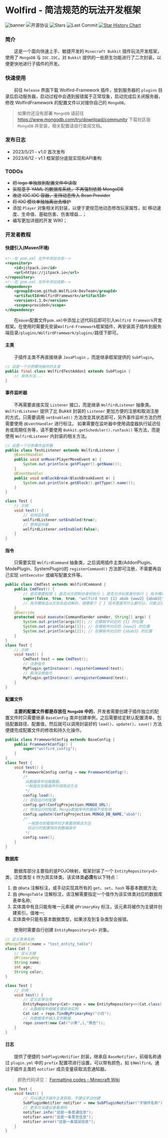 # Wolfird - 简洁规范的玩法开发框架

![banner](https://img1.imgtp.com/2023/05/20/ufE0q6Q8.png)
![开源协议](https://img.shields.io/github/license/WolfLink-DevTeam/WolfirdFramework?style=for-the-badge)
![Stars](https://img.shields.io/github/stars/WolfLink-DevTeam/WolfirdFramework?style=for-the-badge)
![Last Commit](https://img.shields.io/github/last-commit/WolfLink-DevTeam/WolfirdFramework?style=for-the-badge)
[![Star History Chart](https://api.star-history.com/svg?repos=WolfLink-DevTeam/WolfirdFramework&type=Date)](https://star-history.com/#WolfLink-DevTeam/WolfirdFramework&Date)

### 简介

&emsp;&emsp;这是一个面向快速上手、敏捷开发的 `Minecraft Bukkit` 插件玩法开发框架，使用了 `MongoDB` 与 `IOC.IOC`，对 `Bukkit` 提供的一些原生功能进行了二次封装，以便更快地进行子插件的开发。

### 快速使用

&emsp;&emsp;前往 `Release` 界面下载 Wolfird-Framework 插件，放到服务器的 `plugins` 目录后启动服务器，启动过程中会遇到报错属于正常现象，启动完成后关闭服务器，修改 WolfirdFramework 的配置文件以对接你自己的 `MongoDB`。

> 如果你还没有部署 `MongoDB` 请前往
> https://www.mongodb.com/try/download/community
> 下载社区版 `MongoDB` 并安装，相关配置请自行查阅文档。

### 发布日志

- 2023/5/21 - v1.0 首次发布
- 2023/6/12 - v1.1 框架部分底层实现和API重构

### TODOs

- ~~把 logo 单独放到配置文件中读取~~
- ~~实现基于 YAML 的数据库系统，不再强制依赖 MongoDB~~
- ~~改进 IOC.IOC 容器，支持动态传入 Bean Provider~~
- ~~将 IOC 模块单独抽离出去维护~~
- 添加 `Player` 对象相关的封装，以便于更规范地动态修改玩家属性，如 移动速度、生命值、基础伤害、伤害增益...；
- 编写更加详细的开发 WIKI；

### 开发者教程

#### 快捷引入(Maven环境)

```xml
<!--在 pom.xml 文件中添加仓库-->
<repository>
    <id>jitpack.io</id>
    <url>https://jitpack.io</url>
</repository>
<!--在 pom.xml 文件中添加依赖-->
<dependency>
    <groupId>com.github.WolfLink-DevTeam</groupId>
    <artifactId>WolfirdFramework</artifactId>
    <version>1.1.0</version>
    <scope>provided</scope>
</dependency>
```
&emsp;&emsp;在`maven`配置文件`pom.xml`中添加上述代码后即可引入`Wolfird Framework`开发框架。在使用时需要先安装`Wolfird-Framework`框架插件，再安装其子插件到服务端目录`/plugins/WolfirdFramework/plugins/`路径下即可。
#### 主类

&emsp;&emsp;子插件主类不再直接继承 `JavaPlugin` ，而是继承框架提供的 `SubPlugin`。

```java
// 这是一个示例模块插件的主类
public final class WolfirdTestAddon1 extends SubPlugin {
	// 具体方法...
}
```

#### 事件监听器

&emsp;&emsp;不再需要直接实现 `Listener` 接口，而是继承 `WolfirdListener` 抽象类。
`WolfirdListener` 提供了比 Bukkit 封装的 `Listener` 更加方便的注册和取消注册的方式，只需要调用 `setEnabled()` 方法改变其状态即可，另外事件监听方法仍然需要使用 `@EventHandler` 进行标注。
如果需要在监听器中使用调度器执行延迟任务或周期任务等，请不要使用 `Bukkit.getScheduler().runTask()` 等方法，而是使用 `WolfirdListener` 内封装的相关方法。

```java
// 这是一个示例事件监听器
public class TestListener extends WolfirdListener {
    @EventHandler
    public void onMove(PlayerMoveEvent e) {
        System.out.println(e.getPlayer().getName());
    }
    @EventHandler
    public void onBlockBreak(BlockBreakEvent e) {
        System.out.println(e.getBlock().getType().name());
    }
}

class Test {
    // 示例
    void test() {
        // 启用监听器
        wolfirdListener.setEnabled(true);
        // 禁用监听器
        wolfirdListener.setEnabled(false);
    }
}
```

#### 指令

&emsp;&emsp;只需要实现 `WolfirdCommand` 抽象类，之后调用插件主类(AddonPlugin、ModePlugin、SystemPlugin)的 `registerCommand()` 方法即可注册，不需要再自己实现 `setExecutor` 或编写配置文件等。

```java
public class CmdTest extends WolfirdCommand {
    public CmdTest() {
        // 是否需要权限 | 是否允许控制台身份执行 | 是否允许玩家身份执行 | 指令模板 | 指令帮助信息
        super(false, true, true, "wolfird test {1} abab {www2} {abab3}","带有接收参数的示例指令");
        // 指令模板会从左到右自动解析，随便那个 { } 括号里面写什么都可以，只是占位符罢了，但是{ }括号不能丢
    }
    @Override
    protected void execute(CommandSender sender, String[] args) {
        System.out.println(args[0]); // 在模板中对应的 {1} 的位置
        System.out.println(args[1]); // 在模板中对应的 {www2} 的位置
        System.out.println(args[2]); // 在模板中对应的 {abab3} 的位置
    }
}
class Test {
    // 示例
    void test() {
        CmdTest test = new CmdTest();
        // 注册指令
        MyPlugin.getInstance().registerCommand(test);
        // 取消注册指令
        MyPlugin.getInstance().unregisterCommand(test);
    }
}
```

#### 配置文件

&emsp;&emsp;**主要的配置文件都是存放在 `MongoDB` 中的**，开发者需要创建子插件独立的配置文件时只需要继承 `BaseConfig` 类并创建单例，之后需要给定默认配置清单，包括配置路径、配置值，然后就可以调用封装好的 `load()`、`update()`、`save()` 方法便捷完成配置文件的修改和持久化操作。

```java
public class FrameworkConfig extends BaseConfig {
    public FrameworkConfig() {
        super("wolfird_config");
    }
}
class Test {
    void test() {
        FrameworkConfig config = new FrameworkConfig();
        /*
         从数据库中加载数据，
         一般是在加载插件时调用该方法
         */
        config.load();
        // 获取运行时配置
        config.get(ConfigProjection.MONGO_URL);
        // 修改运行时配置，Mongo数据库中的数据不受影响
        config.update(ConfigProjection.MONGO_DB_NAME,"abab");
        /*
          一般是在卸载插件时才需要调用该方法
          将运行时配置保存到数据库中
         */
        config.save();
    }
}
```

#### 数据库

&emsp;&emsp;数据库部分主要指的是POJO映射，框架封装了一个 `EntityRepository<E>` 类，泛型类型 `E` 作为其实体类。该实体类**必须**有以下特点：

1. 由 `@Data` 注解标注，或手动实现其所有的 `get`、`set`、`hash` 等基本数据方法;
2. 由 `@MongoTable` 注解标注，该注解需要指定一个值作为该实体类对应的数据库表单名称;
3. 实体类中有且只能有唯一元素被 `@PrimaryKey` 标注，该元素将被作为主键并创建索引，值唯一;
4. 实体类中只能有基本数据类型，如果涉及到复杂类型会报错。

&emsp;&emsp;使用时需要自行创建 `EntityRepository<E>` 对象。

```java
// 定义表单名称
@MongoTable(name = "test_entity_table")
class Cat {
    // 定义主键
    @PrimaryKey
    String name;
    int age;
    String color;
}

class Test {
    // 示例
    void test() {
        // 定义实体仓库
        EntityRepository<Cat> repo = new EntityRepository<>(Cat.class);
        // 从数据库中根据主键查询实例
        Cat cat = repo.findByPrimaryKey("小白");
        // 向数据库中插入实例数据
        repo.insert(new Cat("小黑",1,"黑色"));
    }
}
```

#### 日志

&emsp;&emsp;提供了便捷的 `SubPluginNotifier` 封装，继承自 `BaseNotifier`，前缀名称通过 `plugin.yml` 中的 `prefix` 配置项进行设置，可以带有颜色，如 `§9Wolfird`。通过子插件主类的 `notifier` 成员变量获取消息通知器。

> 颜色代码详见：
> [Formatting codes - Minecraft Wiki](https://minecraft.fandom.com/wiki/Formatting_codes)

```java
class Test {
    void test() {
        // 可以通过子插件主类获取，不建议手动创建
        SubPluginNotifier notifier = new SubPluginNotifier("子插件名称");
        // 更多方法建议查看源码
        notifier.info("这是一条普通信息");
        notifier.warn("这是一条警告信息");
        notifier.error("这是一条错误信息");
    }
}
```

